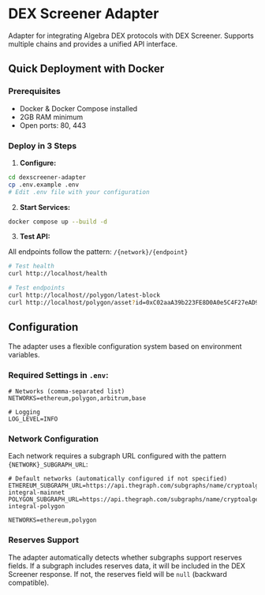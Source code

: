 # DEX Screener Adapter

Adapter for integrating Algebra DEX protocols with DEX Screener. Supports multiple chains and provides a unified API interface.

## Quick Deployment with Docker

### Prerequisites
- Docker & Docker Compose installed
- 2GB RAM minimum
- Open ports: 80, 443

### Deploy in 3 Steps

1. **Configure:**
```bash
cd dexscreener-adapter
cp .env.example .env
# Edit .env file with your configuration
```

2. **Start Services:**
```bash
docker compose up --build -d
```

3. **Test API:**

All endpoints follow the pattern: `/{network}/{endpoint}`

```bash
# Test health
curl http://localhost/health

# Test endpoints
curl http://localhost//polygon/latest-block
curl http://localhost/polygon/asset?id=0xC02aaA39b223FE8D0A0e5C4F27eAD9083C756Cc2

```


## Configuration

The adapter uses a flexible configuration system based on environment variables.

### Required Settings in `.env`:
```env
# Networks (comma-separated list)
NETWORKS=ethereum,polygon,arbitrum,base

# Logging
LOG_LEVEL=INFO
```

### Network Configuration
Each network requires a subgraph URL configured with the pattern `{NETWORK}_SUBGRAPH_URL`:

```env
# Default networks (automatically configured if not specified)
ETHEREUM_SUBGRAPH_URL=https://api.thegraph.com/subgraphs/name/cryptoalgebra/algebra-integral-mainnet
POLYGON_SUBGRAPH_URL=https://api.thegraph.com/subgraphs/name/cryptoalgebra/algebra-integral-polygon

NETWORKS=ethereum,polygon
```

### Reserves Support
The adapter automatically detects whether subgraphs support reserves fields. If a subgraph includes reserves data, it will be included in the DEX Screener response. If not, the reserves field will be `null` (backward compatible).
